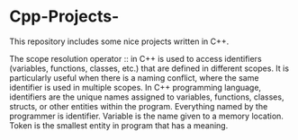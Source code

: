 # Cpp-Projects-
This repository includes some nice projects written in C++. 

The scope resolution operator :: in C++ is used to access identifiers (variables, functions, classes, etc.) that are defined in different scopes. It is particularly useful when there is a naming conflict, where the same identifier is used in multiple scopes.
In C++ programming language, identifiers are the unique names assigned to variables, functions, classes, structs, or other entities within the program. Everything named by the programmer is identifier. Variable is the name given to a memory location. Token is the smallest entity in program that has a meaning.   
